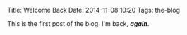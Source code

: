Title: Welcome Back
Date: 2014-11-08 10:20
Tags: the-blog

This is the first post of the blog. I'm back, ___again___.

